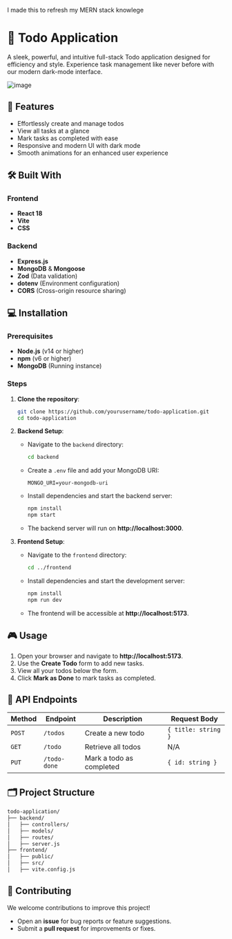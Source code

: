 

I made this to refresh my MERN stack knowlege

# 📝 Todo Application  
A sleek, powerful, and intuitive full-stack Todo application designed for efficiency and style. Experience task management like never before with our modern dark-mode interface.  

![image](https://github.com/user-attachments/assets/d06362c5-1579-4dba-8fa7-f00d4543a694)




## 🚀 Features  
- Effortlessly create and manage todos  
- View all tasks at a glance  
- Mark tasks as completed with ease  
- Responsive and modern UI with dark mode  
- Smooth animations for an enhanced user experience  



## 🛠️ Built With  

### **Frontend**  
- **React 18**  
- **Vite**  
- **CSS**  

### **Backend**  
- **Express.js**  
- **MongoDB** & **Mongoose**  
- **Zod** (Data validation)  
- **dotenv** (Environment configuration)  
- **CORS** (Cross-origin resource sharing)  



## 💻 Installation  

### **Prerequisites**  
- **Node.js** (v14 or higher)  
- **npm** (v6 or higher)  
- **MongoDB** (Running instance)  

### **Steps**  
1. **Clone the repository**:  
   ```bash  
   git clone https://github.com/yourusername/todo-application.git  
   cd todo-application  
   ```  

2. **Backend Setup**:  
   - Navigate to the `backend` directory:  
     ```bash  
     cd backend  
     ```  
   - Create a `.env` file and add your MongoDB URI:  
     ```env  
     MONGO_URI=your-mongodb-uri  
     ```  
   - Install dependencies and start the backend server:  
     ```bash  
     npm install  
     npm start  
     ```  
   - The backend server will run on **http://localhost:3000**.  

3. **Frontend Setup**:  
   - Navigate to the `frontend` directory:  
     ```bash  
     cd ../frontend  
     ```  
   - Install dependencies and start the development server:  
     ```bash  
     npm install  
     npm run dev  
     ```  
   - The frontend will be accessible at **http://localhost:5173**.  



## 🎮 Usage  
1. Open your browser and navigate to **http://localhost:5173**.  
2. Use the **Create Todo** form to add new tasks.  
3. View all your todos below the form.  
4. Click **Mark as Done** to mark tasks as completed.  



## 📖 API Endpoints  

| **Method** | **Endpoint**    | **Description**             | **Request Body** |  
|------------|-----------------|-----------------------------|------------------|  
| `POST`     | `/todos`        | Create a new todo           | `{ title: string }` |  
| `GET`      | `/todo`         | Retrieve all todos          | N/A              |  
| `PUT`      | `/todo-done`    | Mark a todo as completed    | `{ id: string }` |  


## 🗂️ Project Structure  

```bash  
todo-application/  
├── backend/  
│   ├── controllers/  
│   ├── models/  
│   ├── routes/  
│   ├── server.js  
├── frontend/  
│   ├── public/  
│   ├── src/  
│   ├── vite.config.js  
```  


## 🤝 Contributing  
We welcome contributions to improve this project!  
- Open an **issue** for bug reports or feature suggestions.  
- Submit a **pull request** for improvements or fixes.  




